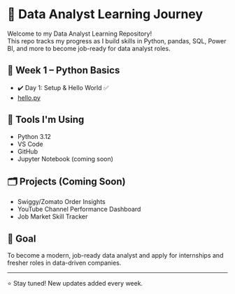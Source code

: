 # 🧠 Data Analyst Learning Journey

Welcome to my Data Analyst Learning Repository!  
This repo tracks my progress as I build skills in Python, pandas, SQL, Power BI, and more to become job-ready for data analyst roles.

## 📁 Week 1 – Python Basics
- ✔️ Day 1: Setup & Hello World ✅
- [hello.py](hello.py)

## 🔧 Tools I'm Using
- Python 3.12
- VS Code
- GitHub
- Jupyter Notebook (coming soon)

## 🗂️ Projects (Coming Soon)
- Swiggy/Zomato Order Insights
- YouTube Channel Performance Dashboard
- Job Market Skill Tracker

## 🚀 Goal
To become a modern, job-ready data analyst and apply for internships and fresher roles in data-driven companies.

---

⭐ Stay tuned! New updates added every week.
